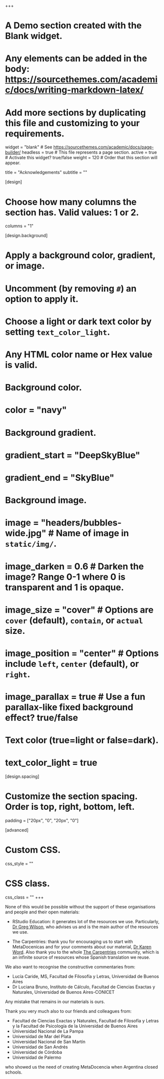 +++
# A Demo section created with the Blank widget.
# Any elements can be added in the body: https://sourcethemes.com/academic/docs/writing-markdown-latex/
# Add more sections by duplicating this file and customizing to your requirements.

widget = "blank"  # See https://sourcethemes.com/academic/docs/page-builder/
headless = true  # This file represents a page section.
active = true  # Activate this widget? true/false
weight = 120  # Order that this section will appear.

title = "Acknowledgements"
subtitle = ""

[design]
  # Choose how many columns the section has. Valid values: 1 or 2.
  columns = "1"

[design.background]
  # Apply a background color, gradient, or image.
  #   Uncomment (by removing `#`) an option to apply it.
  #   Choose a light or dark text color by setting `text_color_light`.
  #   Any HTML color name or Hex value is valid.

  # Background color.
  # color = "navy"
  
  # Background gradient.
  # gradient_start = "DeepSkyBlue"
  # gradient_end = "SkyBlue"
  
  # Background image.
  # image = "headers/bubbles-wide.jpg"  # Name of image in `static/img/`.
  # image_darken = 0.6  # Darken the image? Range 0-1 where 0 is transparent and 1 is opaque.
  # image_size = "cover"  #  Options are `cover` (default), `contain`, or `actual` size.
  # image_position = "center"  # Options include `left`, `center` (default), or `right`.
  # image_parallax = true  # Use a fun parallax-like fixed background effect? true/false

  # Text color (true=light or false=dark).
  # text_color_light = true

[design.spacing]
  # Customize the section spacing. Order is top, right, bottom, left.
  padding = ["20px", "0", "20px", "0"]

[advanced]
 # Custom CSS. 
 css_style = ""
 
 # CSS class.
 css_class = ""
+++

None of this would be possible without the support of these organisations and people and their open materials:

- RStudio Education: it generates lot of the resources we use. Particularly, [Dr Greg Wilson](https://third-bit.com/), who advises us and is the main author of the resources we use.

- The Carpentries: thank you for encouraging us to start with MetaDocenicas and for your comments about our material, [Dr Karen Word](https://twitter.com/karen_word). Also thank you to the whole [The Carpentries](https://carpentries.org) community, which is an infinite source of resources whose Spanish translation we reuse. 

We also want to recognise the constructive commentaries from:

- Lucía Caride, MS, Facultad de Filosofía y Letras, Universidad de Buenos Aires
- Dr Luciana Bruno, Instituto de Cálculo, Facultad de Ciencias Exactas y Naturales, Universidad de Buenos Aires-CONICET

Any mistake that remains in our materials is ours.

Thank you very much also to our friends and colleagues from:

- Facultad de Ciencias Exactas y Naturales, Facultad de Filosofía y Letras y la Facultad de Psicología de la Universidad de Buenos Aires
- Universidad Nacional de La Pampa
- Universidad de Mar del Plata
- Universidad Nacional de San Martín
- Universidad de San Andrés
- Universidad de Córdoba
- Universidad de Palermo

who showed us the need of creating MetaDocencia when Argentina closed schools.
